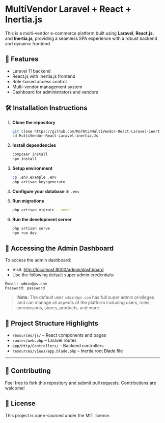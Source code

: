 
# MultiVendor Laravel + React + Inertia.js

This is a multi-vendor e-commerce platform built using **Laravel**, **React.js**, and **Inertia.js**, providing a seamless SPA experience with a robust backend and dynamic frontend.

## 🚀 Features

- Laravel 11 backend
- React.js with Inertia.js frontend
- Role-based access control
- Multi-vendor management system
- Dashboard for administrators and vendors

## 🛠 Installation Instructions

1. **Clone the repository**
   ```bash
   git clone https://github.com/Mo7Ati/MultiVendor-React-Laravel-inertia.Js.git
   cd MultiVendor-React-Laravel-inertia.Js
   ```

2. **Install dependencies**
   ```bash
   composer install
   npm install
   ```

3. **Setup environment**
   ```bash
   cp .env.example .env
   php artisan key:generate
   ```

4. **Configure your database** in `.env`

5. **Run migrations**
   ```bash
   php artisan migrate --seed
   ```

6. **Run the development server**
   ```bash
   php artisan serve
   npm run dev
   ```

## 🔐 Accessing the Admin Dashboard

To access the admin dashboard:

- Visit: [http://localhost:8000/admin/dashboard](http://localhost:8000/admin/dashboard)
- Use the following default super admin credentials:

```
Email: admin@ps.com
Password: password
```

> **Note:** The default user `admin@ps.com` has full super admin privileges and can manage all aspects of the platform including users, roles, permissions, stores, products, and more.

## 📁 Project Structure Highlights

- `resources/js/` – React components and pages
- `routes/web.php` – Laravel routes
- `app/Http/Controllers/` – Backend controllers
- `resources/views/app.blade.php` – Inertia root Blade file

---

## 🧪 Contributing

Feel free to fork this repository and submit pull requests. Contributions are welcome!

## 📄 License

This project is open-sourced under the MIT license.
